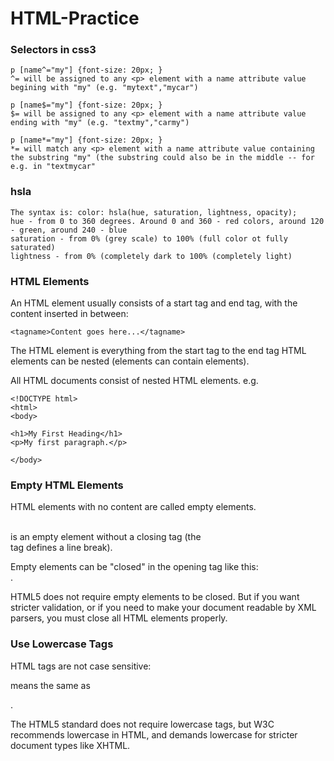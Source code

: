 # HTML-Practice

### Selectors in css3
```
p [name^="my"] {font-size: 20px; }
^= will be assigned to any <p> element with a name attribute value begining with "my" (e.g. "mytext","mycar")

p [name$="my"] {font-size: 20px; }
$= will be assigned to any <p> element with a name attribute value ending with "my" (e.g. "textmy","carmy")

p [name*="my"] {font-size: 20px; }
*= will match any <p> element with a name attribute value containing the substring "my" (the substring could also be in the middle -- for e.g. in "textmycar"
```

### hsla

```
The syntax is: color: hsla(hue, saturation, lightness, opacity);  
hue - from 0 to 360 degrees. Around 0 and 360 - red colors, around 120 - green, around 240 - blue
saturation - from 0% (grey scale) to 100% (full color ot fully saturated)
lightness - from 0% (completely dark to 100% (completely light) 
```
### HTML Elements
An HTML element usually consists of a start tag and end tag, with the content inserted in between:
```
<tagname>Content goes here...</tagname>
```
The HTML element is everything from the start tag to the end tag
HTML elements can be nested (elements can contain elements).

All HTML documents consist of nested HTML elements.
e.g.
```
<!DOCTYPE html>
<html>
<body>

<h1>My First Heading</h1>
<p>My first paragraph.</p>

</body>
```
### Empty HTML Elements
HTML elements with no content are called empty elements.

<br> is an empty element without a closing tag (the <br> tag defines a line break).

Empty elements can be "closed" in the opening tag like this: <br />.

HTML5 does not require empty elements to be closed. But if you want stricter validation, or if you need to make your document readable by XML parsers, you must close all HTML elements properly.

### Use Lowercase Tags
HTML tags are not case sensitive: <P> means the same as <p>.

The HTML5 standard does not require lowercase tags, but W3C recommends lowercase in HTML, and demands lowercase for stricter document types like XHTML.

</html>
